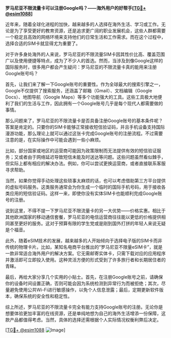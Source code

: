 **罗马尼亚不限流量卡可以注册Google吗？——海外用户的好帮手[[TG💪+ @esim1088](https://t.me/s/esim1088)]**

近年来，随着全球化进程的加快，越来越多的人选择在海外生活、学习或工作。无论是为了享受更好的教育资源，还是追求更广阔的职业发展机会，这些人群都需要一个稳定且高效的网络环境来支持他们的日常生活和工作需求。而在这个过程中，选择合适的SIM卡就显得尤为重要了。

对于许多身处海外的人来说，罗马尼亚的不限流量SIM卡因其性价比高、覆盖范围广以及使用便捷等特点，成为了不少人的首选。然而，当涉及到像Google这样的国际服务时，很多用户都会产生疑问：罗马尼亚的不限流量卡真的能用来注册Google账号吗？

首先，让我们来了解一下Google账号的重要性。作为全球最大的搜索引擎之一，Google不仅提供了搜索服务，还涵盖了邮箱（Gmail）、文档编辑（Google Docs）、地图导航（Google Maps）等多个功能强大的工具。这些工具极大地便利了我们的生活与工作，因此拥有一个Google账号几乎是每个现代人都需要做的事情。

那么问题来了，罗马尼亚的不限流量卡是否具备注册Google账号的基本条件呢？答案是肯定的。只要你的SIM卡能够正常接收短信验证码，并且手机设备支持国际漫游功能，那么理论上就可以通过这张卡完成Google账号的注册流程。不过需要注意的是，在实际操作中可能会遇到一些小麻烦。

比如，部分国家或地区的运营商可能因为政策限制而无法提供有效的短信验证服务；又或者由于网络延迟导致短信未能及时送达等问题。这些问题虽然看似棘手，但实际上都有相应的解决办法。例如，你可以尝试更换运营商，或者直接联系客服寻求帮助。

当然，如果你觉得手动处理这些琐事太麻烦的话，也可以考虑借助第三方平台提供的虚拟号码服务。这类服务通常会为你生成一个临时的国际手机号码，用于接收各类应用的短信验证码。这样一来，即使你没有实体SIM卡也能顺利完成Google账号的注册。

说到这里，不得不提一下罗马尼亚不限流量卡的另一大优势——价格实惠。相比于其他欧洲国家的移动通信套餐，罗马尼亚的电信运营商往往能以更低的价格提供相同甚至更好的服务。这对于预算有限的学生党或是刚到国外打拼的年轻人来说无疑是个福音。

此外，随着eSIM技术的发展，越来越多的人开始倾向于选择电子版的SIM卡而非传统的物理卡片。比如，某知名电商平台推出的“罗马尼亚不限量eSIM卡”，就是一款非常适合海外用户的解决方案。它无需邮寄实体卡，只需下载对应的应用程序并激活即可立即投入使用。这种灵活方便的形式受到了许多旅行者和长期居住者的青睐。

最后，再给大家分享几个实用的小贴士。首先，在注册Google账号之前，请确保你的设备时间设置正确，否则可能会因为系统检测到异常行为而被拒绝；其次，尽量避免使用公共Wi-Fi进行敏感操作，以免个人信息泄露；最后，定期更新软件版本，确保系统的安全性和稳定性。

综上所述，罗马尼亚的不限流量卡完全有能力支持Google账号的注册。无论你是想要体验更加丰富的在线资源，还是单纯地想为自己的海外生活增添一份保障，这款产品都值得考虑。当然，具体的选择还需根据个人实际情况权衡利弊后决定。

[[TG💪+ @esim1088](https://t.me/s/esim1088) ![Image](https://i.postimg.cc/4NQfJmqS/Snipaste-2025-05-13-00-14-12.png)]